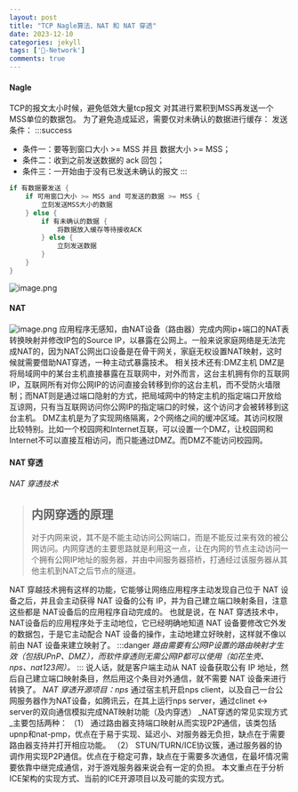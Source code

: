 ```yaml
---
layout: post
title: "TCP Nagle算法、NAT 和 NAT 穿透"
date: 2023-12-10
categories: jekyll
tags: ['🥁-Network']
comments: true
---
```


#### Nagle
TCP的报文太小时候，避免低效大量tcp报文
对其进行累积到MSS再发送一个MSS单位的数据包。
为了避免造成延迟，需要仅对未确认的数据进行缓存：
发送条件：
:::success

- 条件一：要等到窗口大小 >= MSS 并且 数据大小 >= MSS；
- 条件二：收到之前发送数据的 ack 回包；
- 条件三：一开始由于没有已发送未确认的报文
:::
```c
if 有数据要发送 {
    if 可用窗口大小 >= MSS and 可发送的数据 >= MSS {
    	立刻发送MSS大小的数据
    } else {
        if 有未确认的数据 {
            将数据放入缓存等待接收ACK
        } else {
            立刻发送数据
        }
    }
}
```
![image.png]({{site.baseurl}}/images\1692167580477-4202f57b-7fdf-4f6a-b6a3-2d08782ebce7.png)
#### NAT
![image.png]({{site.baseurl}}/images\1692168327277-97c8496a-cd55-4565-8a37-e38b80e6aae1.png)
	应用程序无感知，由NAT设备（路由器）完成内网ip+端口的NAT表转换映射并修改IP包的Source IP，以暴露在公网上。一般来说家庭网络是无法完成NAT的，因为NAT公网出口设备是在骨干网关，家庭无权设置NAT映射，这时候就需要借助NAT穿透，一种主动式暴露技术。
相关技术还有:DMZ主机
DMZ是将局域网中的某台主机直接暴露在互联网中，对外而言，这台主机拥有你的互联网IP，互联网所有对你公网IP的访问直接会转移到你的这台主机，而不受防火墙限制；而NAT则是通过端口隐射的方式，把局域网中的特定主机的指定端口开放给互谅网，只有当互联网访问你公网IP的指定端口的时候，这个访问才会被转移到这台主机。
DMZ主机是为了实现网络隔离，2个网络之间的缓冲区域。其访问权限比较特别。比如一个校园网和Internet互联，可以设置一个DMZ，让校园网和Internet不可以直接互相访问，而只能通过DMZ。而DMZ不能访问校园网。
#### NAT 穿透
_NAT 穿透技术_
> ## 内网穿透的原理
> 对于内网来说，其不是不能主动访问公网端口，而是不能反过来有效的被公网访问。内网穿透的主要思路就是利用这一点，让在内网的节点主动访问一个拥有公网IP地址的服务器，并由中间服务器搭桥，打通经过该服务器从其他主机到NAT之后节点的隧道。

NAT 穿越技术拥有这样的功能，它能够让网络应用程序主动发现自己位于 NAT 设备之后，并且会主动获得 NAT 设备的公有 IP，并为自己建立端口映射条目，注意这些都是 NAT设备后的应用程序自动完成的。
也就是说，在 NAT 穿透技术中，NAT设备后的应用程序处于主动地位，它已经明确地知道 NAT 设备要修改它外发的数据包，于是它主动配合 NAT 设备的操作，主动地建立好映射，这样就不像以前由 NAT 设备来建立映射了。
:::danger
_路由需要有公网IP设置的路由映射才生效（包括UPnP、DMZ），而软件穿透则无需公网IP都可以使用（如花生壳、nps、nat123网）。_
:::
说人话，就是客户端主动从 NAT 设备获取公有 IP 地址，然后自己建立端口映射条目，然后用这个条目对外通信，就不需要 NAT 设备来进行转换了。
_NAT 穿透开源项目：nps_
通过宿主机开启nps client，以及自己一台公网服务器作为NAT设备，如腾讯云，在其上运行nps server，通过clinet <-> server的双向通信模拟完成NAT映射功能（及内穿透）
_NAT穿透的常见实现方式_主要包括两种：
（1） 通过路由器支持端口映射从而实现P2P通信，该类包括upnp和nat-pmp，优点在于易于实现、延迟小、对服务器无负担，缺点在于需要路由器支持并打开相应功能。
（2） STUN/TURN/ICE协议簇，通过服务器的协调作用实现P2P通信。优点在于稳定可靠，缺点在于需要多次通信，在最坏情况需要依靠中继完成通信，对于游戏服务器来说会有一定的负担。
本文重点在于分析ICE架构的实现方式、当前的ICE开源项目以及可能的实现方式。
